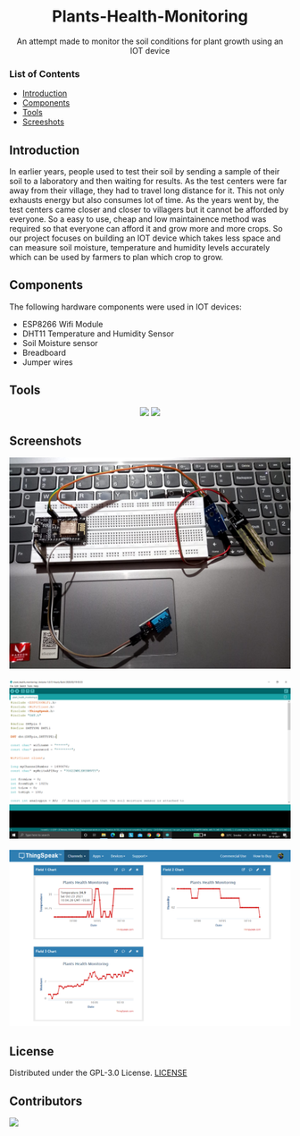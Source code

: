 <div align="center">
  <h1>Plants-Health-Monitoring</h1>
</div>


<div align="center">
  An attempt made to monitor the soil conditions for plant growth using an IOT device
</div>

### List of Contents
  - [Introduction](#introduction)
  - [Components](#components)
  - [Tools](#tools)
  - [Screeshots](#screenshots)

## Introduction
In earlier years, people used to test their soil by sending a sample of their soil to a laboratory and then waiting for results. As the test centers were far away from their village, they had to travel long distance for it. This not only exhausts energy but also consumes lot of time. As the years went by, the test centers came closer and closer to villagers but it cannot be afforded by everyone. So a easy to use, cheap and low maintainence method was required so that everyone can afford it and grow more and more crops. So our project focuses on building an IOT device which takes less space and can measure soil moisture, temperature and humidity levels accurately which can be used by farmers to plan which crop to grow.

## Components
The following hardware components were used in IOT devices:
  - ESP8266 Wifi Module
  - DHT11 Temperature and Humidity Sensor
  - Soil Moisture sensor
  - Breadboard
  - Jumper wires

## Tools
<div align="center">
  <img src="https://img.shields.io/badge/Arduino_IDE-00979D?style=for-the-badge&logo=arduino&logoColor=white">
  <img src="https://img.shields.io/badge/C%2B%2B-00599C?style=for-the-badge&logo=c%2B%2B&logoColor=white">
</div>

## Screenshots
<div align="center">
  <img src="https://github.com/AvdhootJadhav/Plants-Health-Monitoring/blob/main/plant_health_monitoring/iot.jpeg">
  <br><br>
  <img src="https://github.com/AvdhootJadhav/Plants-Health-Monitoring/blob/main/plant_health_monitoring/arduino.png">
  <br><br>
  <img src="https://github.com/AvdhootJadhav/Plants-Health-Monitoring/blob/main/plant_health_monitoring/thingspeak.png">
</div>

## License
Distributed under the GPL-3.0 License. [LICENSE](https://github.com/AvdhootJadhav/Plants-Health-Monitoring/blob/main/LICENSE)

## Contributors
<a href="https://github.com/AvdhootJadhav/Plants-Health-Monitoring/graphs/contributors"> <img src="https://contrib.rocks/image?repo=AvdhootJadhav/Plants-Health-Monitoring" />

